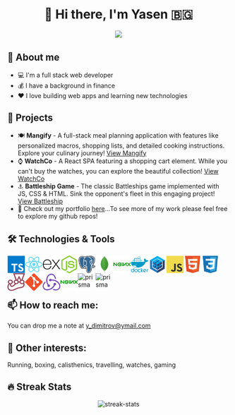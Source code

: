 <h1 align="center">👋 Hi there, I'm Yasen 🇧🇬  </h1>
<p align="center">
  <img src="https://readme-typing-svg.demolab.com/?lines=Full+Stack+Web+Developer&center=true&width=500&height=40">
</p>

## 📖 About me

* 💻 I'm a full stack web developer
* 💰 I have a background in finance
* ❤️ I love building web apps and learning new technologies

## 🔭 Projects
- 🍽️ **Mangify** - A full-stack meal planning application with features like personalized macros, shopping lists, and detailed cooking instructions. Explore your culinary journey! [View Mangify](https://github.com/blancpain/mangify)
- ⌚ **WatchCo** - A React SPA featuring a shopping cart element. While you can't buy the watches, you can explore the beautiful collection! [View WatchCo](https://github.com/blancpain/shopping-cart)
- ⚓ **Battleship Game** - The classic Battleships game implemented with JS, CSS & HTML. Sink the opponent's fleet in this engaging project! [View Battleship](https://github.com/blancpain/battleship)
- 💼 Check out my portfolio [here](https://blancpain.github.io/portfolio/)...To see more of my work please feel free to explore my github repos!
  
## 🛠️ Technologies & Tools
<img align="left" alt="typescript" width="40px" src="https://github.com/devicons/devicon/blob/master/icons/typescript/typescript-original.svg" />
<img align="left" alt="react" width="40px" src="https://github.com/devicons/devicon/blob/master/icons/react/react-original.svg" />
<img align="left" alt="express" width="40px" src="https://github.com/devicons/devicon/blob/master/icons/express/express-original.svg" />
<img align="left" alt="nodejs" width="40px" src="https://github.com/devicons/devicon/blob/master/icons/nodejs/nodejs-original.svg" />
<img align="left" alt="postgresql" width="40px" src="https://github.com/devicons/devicon/blob/master/icons/postgresql/postgresql-original.svg" />
<img align="left" alt="mongodb" width="40px" src="https://github.com/devicons/devicon/blob/master/icons/mongodb/mongodb-original.svg" />
<img align="left" alt="prisma" width="40px" src="https://raw.githubusercontent.com/devicons/devicon/master/icons/nginx/nginx-original.svg" />
<img align="left" alt="docker" width="40px" src="https://raw.githubusercontent.com/devicons/devicon/master/icons/docker/docker-plain-wordmark.svg" />
<img align="left" alt="sequelize" width="40px" src="https://github.com/devicons/devicon/blob/master/icons/sequelize/sequelize-original.svg" />
<img align="left" alt="javascript" width="40px" src="https://github.com/devicons/devicon/blob/master/icons/javascript/javascript-original.svg" />
<img align="left" alt="html" width="40px" src="https://github.com/devicons/devicon/blob/master/icons/html5/html5-original.svg" />
<img align="left" alt="css" width="40px" src="https://github.com/devicons/devicon/blob/master/icons/css3/css3-original.svg" />
<img align="left" alt="jest" width="40px" src="https://github.com/devicons/devicon/blob/master/icons/jest/jest-plain.svg" />
<img align="left" alt="git" width="40px" src="https://github.com/devicons/devicon/blob/master/icons/git/git-original.svg" />
<img align="left" alt="redux" width="40px" src="https://github.com/devicons/devicon/blob/master/icons/redux/redux-original.svg" />
<img align="left" alt="nginx" width="40px" src="https://raw.githubusercontent.com/devicons/devicon/master/icons/nginx/nginx-original.svg" />
<img align="left" alt="prisma" width="40px" src="https://github.com/simple-icons/simple-icons/blob/develop/icons/prisma.svg" />
<img align="left" alt="prisma" width="40px" src="https://github.com/simple-icons/simple-icons/blob/develop/icons/sequelize.svg" />
<br><br><br><br>

## 📫 How to reach me:
You can drop me a note at y_dimitrov@ymail.com
<br>

## 🤹 Other interests: 
Running, boxing, calisthenics, travelling, watches, gaming
<br>

## 🔥 Streak Stats
<p align="center"> <img src="https://streak-stats.demolab.com/?user=blancpain&theme=tokyonight" alt="streak-stats" /> </p>
